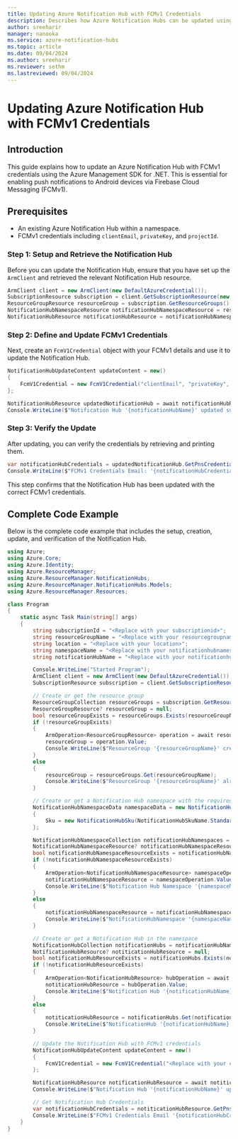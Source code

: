 ```yaml
---
title: Updating Azure Notification Hub with FCMv1 Credentials
description: Describes how Azure Notification Hubs can be updated using FCMv1 credentials
author: sreeharir
manager: nanooka
ms.service: azure-notification-hubs
ms.topic: article
ms.date: 09/04/2024
ms.author: sreeharir
ms.reviewer: sethm
ms.lastreviewed: 09/04/2024
---
```


# Updating Azure Notification Hub with FCMv1 Credentials

## Introduction
This guide explains how to update an Azure Notification Hub with FCMv1 credentials using the Azure Management SDK for .NET. This is essential for enabling push notifications to Android devices via Firebase Cloud Messaging (FCMv1).

## Prerequisites
- An existing Azure Notification Hub within a namespace.
- FCMv1 credentials including `clientEmail`, `privateKey`, and `projectId`.

### Step 1: Setup and Retrieve the Notification Hub
Before you can update the Notification Hub, ensure that you have set up the `ArmClient` and retrieved the relevant Notification Hub resource.

```csharp
ArmClient client = new ArmClient(new DefaultAzureCredential());
SubscriptionResource subscription = client.GetSubscriptionResource(new ResourceIdentifier($"/subscriptions/{subscriptionId}"));
ResourceGroupResource resourceGroup = subscription.GetResourceGroups().Get(resourceGroupName);
NotificationHubNamespaceResource notificationHubNamespaceResource = resourceGroup.GetNotificationHubNamespaces().Get(namespaceName);
NotificationHubResource notificationHubResource = notificationHubNamespaceResource.GetNotificationHubs().Get(notificationHubName);
```

### Step 2: Define and Update FCMv1 Credentials
Next, create an `FcmV1Credential` object with your FCMv1 details and use it to update the Notification Hub.

```csharp
NotificationHubUpdateContent updateContent = new()
{
    FcmV1Credential = new FcmV1Credential("clientEmail", "privateKey", "projectid")
};

NotificationHubResource updatedNotificationHub = await notificationHubResource.UpdateAsync(updateContent);
Console.WriteLine($"Notification Hub '{notificationHubName}' updated successfully with FCMv1 credentials.");
```

### Step 3: Verify the Update
After updating, you can verify the credentials by retrieving and printing them.

```csharp
var notificationHubCredentials = updatedNotificationHub.GetPnsCredentials().Value;
Console.WriteLine($"FCMv1 Credentials Email: '{notificationHubCredentials.FcmV1Credential.ClientEmail}'");
```

This step confirms that the Notification Hub has been updated with the correct FCMv1 credentials.

## Complete Code Example
Below is the complete code example that includes the setup, creation, update, and verification of the Notification Hub.

```csharp
using Azure;
using Azure.Core;
using Azure.Identity;
using Azure.ResourceManager;
using Azure.ResourceManager.NotificationHubs;
using Azure.ResourceManager.NotificationHubs.Models;
using Azure.ResourceManager.Resources;

class Program
{
    static async Task Main(string[] args)
    {
        string subscriptionId = "<Replace with your subscriptionid>";
        string resourceGroupName = "<Replace with your resourcegroupname>";
        string location = "<Replace with your location>";
        string namespaceName = "<Replace with your notificationhubnamespacename>";
        string notificationHubName = "<Replace with your notificationhubname>";

        Console.WriteLine("Started Program");
        ArmClient client = new ArmClient(new DefaultAzureCredential());
        SubscriptionResource subscription = client.GetSubscriptionResource(new ResourceIdentifier($"/subscriptions/{subscriptionId}"));

        // Create or get the resource group
        ResourceGroupCollection resourceGroups = subscription.GetResourceGroups();
        ResourceGroupResource? resourceGroup = null;
        bool resourceGroupExists = resourceGroups.Exists(resourceGroupName);
        if (!resourceGroupExists)
        {
            ArmOperation<ResourceGroupResource> operation = await resourceGroups.CreateOrUpdateAsync(WaitUntil.Completed, resourceGroupName, new ResourceGroupData(location));
            resourceGroup = operation.Value;
            Console.WriteLine($"ResourceGroup '{resourceGroupName}' created successfully.");
        }
        else
        {
            resourceGroup = resourceGroups.Get(resourceGroupName);
            Console.WriteLine($"ResourceGroup '{resourceGroupName}' already exists.");
        }

        // Create or get a Notification Hub namespace with the required SKU
        NotificationHubNamespaceData namespaceData = new NotificationHubNamespaceData(location)
        {
            Sku = new NotificationHubSku(NotificationHubSkuName.Standard)
        };

        NotificationHubNamespaceCollection notificationHubNamespaces = resourceGroup.GetNotificationHubNamespaces();
        NotificationHubNamespaceResource? notificationHubNamespaceResource = null;
        bool notificationHubNamespaceResourceExists = notificationHubNamespaces.Exists(namespaceName);
        if (!notificationHubNamespaceResourceExists)
        {
            ArmOperation<NotificationHubNamespaceResource> namespaceOperation = await notificationHubNamespaces.CreateOrUpdateAsync(WaitUntil.Completed, namespaceName, namespaceData);
            notificationHubNamespaceResource = namespaceOperation.Value;
            Console.WriteLine($"Notification Hub Namespace '{namespaceName}' created successfully.");
        }
        else
        {
            notificationHubNamespaceResource = notificationHubNamespaces.Get(namespaceName);
            Console.WriteLine($"NotificationHubNamespace '{namespaceName}' already exists.");
        }

        // Create or get a Notification Hub in the namespace
        NotificationHubCollection notificationHubs = notificationHubNamespaceResource.GetNotificationHubs();
        NotificationHubResource? notiticationHubResource = null;
        bool notificationHubResourceExists = notificationHubs.Exists(notificationHubName);
        if (!notificationHubResourceExists)
        {
            ArmOperation<NotificationHubResource> hubOperation = await notificationHubs.CreateOrUpdateAsync(WaitUntil.Completed, notificationHubName, new NotificationHubData(location));
            notiticationHubResource = hubOperation.Value;
            Console.WriteLine($"Notification Hub '{notificationHubName}' created successfully in Namespace '{namespaceName}'.");
        }
        else
        {
            notiticationHubResource = notificationHubs.Get(notificationHubName);
            Console.WriteLine($"NotificationHub '{notificationHubName}' already exists.");
        }

        // Update the Notification Hub with FCMv1 credentials
        NotificationHubUpdateContent updateContent = new()
        {
            FcmV1Credential = new FcmV1Credential("<Replace with your clientEmail>", "<Replace with your privateKey>", "<Replace with your projectid>")
        };

        NotificationHubResource notificationHubResource = await notiticationHubResource.UpdateAsync(updateContent);
        Console.WriteLine($"Notification Hub '{notificationHubName}' updated successfully with FCMv1 credentials.");

        // Get Notification Hub Credentials
        var notificationHubCredentials = notiticationHubResource.GetPnsCredentials().Value;
        Console.WriteLine($"FCMv1 Credentials Email '{notificationHubCredentials.FcmV1Credential.ClientEmail}'");
    }
}
```
